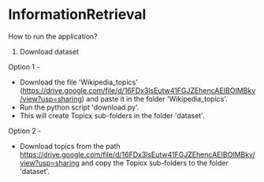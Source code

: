 # InformationRetrieval

How to run the application?

1. Download dataset

Option 1 - 
- Download the file 'Wikipedia_topics' (https://drive.google.com/file/d/16FDx3lsEutw41FGJZEhencAEIBOIMBkv/view?usp=sharing) and paste it in the folder 'Wikipedia_topics'.
- Run the python script 'download.py'.
- This will create Topicx sub-folders in the folder 'dataset'.

Option 2 - 
- Download topics from the path https://drive.google.com/file/d/16FDx3lsEutw41FGJZEhencAEIBOIMBkv/view?usp=sharing and copy the Topicx sub-folders to the folder 'dataset'.
